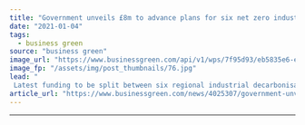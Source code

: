 ```yaml
---
title: "Government unveils £8m to advance plans for six net zero industrial hubs"
date: "2021-01-04"
tags: 
  - business green
source: "business green"
image_url: "https://www.businessgreen.com/api/v1/wps/7f95d93/eb5835e6-e25e-48b4-b19b-e0aa19c0d6c5/10/Saltend-Chemicals-Park-px-Group-185x114.jpg"
image_fp: "/assets/img/post_thumbnails/76.jpg"
lead: "
 Latest funding to be split between six regional industrial decarbonisation projects across the UK in support of hydrogen, carbon capture and renewable energy technologies ..."
article_url: "https://www.businessgreen.com/news/4025307/government-unveils-gbp8m-advance-plans-net-zero-industrial-hubs"
---
```


---
